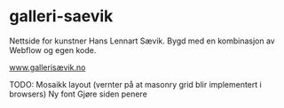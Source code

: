 # galleri-saevik

Nettside for kunstner Hans Lennart Sævik.
Bygd med en kombinasjon av Webflow og egen kode.

www.gallerisævik.no

TODO:
Mosaikk layout (vernter på at masonry grid blir implementert i browsers)
Ny font
Gjøre siden penere
